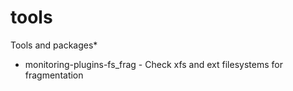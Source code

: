 # tools
Tools and packages*

* monitoring-plugins-fs_frag - Check xfs and ext filesystems for fragmentation
